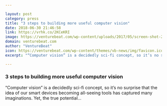 ```yaml
---

layout: post
category: press
title: "3 steps to building more useful computer vision"
date: 2018-06-30 21:46:58
link: https://vrhk.co/2KCeKRI
image: https://venturebeat.com/wp-content/uploads/2017/05/screen-shot-2017-05-17-at-10-14-12-am.png?fit=1908%2C1045&strip=all
domain: venturebeat.com
author: "VentureBeat"
icon: https://venturebeat.com/wp-content/themes/vb-news/img/favicon.ico
excerpt: "“Computer vision” is a decidedly sci-fi concept, so it’s no surprise that the idea of our smart devices becoming all-seeing tools has captured many imaginations. Yet, the true potential…"

---
```


### 3 steps to building more useful computer vision

“Computer vision” is a decidedly sci-fi concept, so it’s no surprise that the idea of our smart devices becoming all-seeing tools has captured many imaginations. Yet, the true potential…